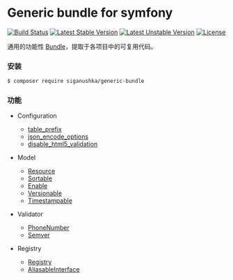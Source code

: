 # Generic bundle for symfony

[![Build Status](https://travis-ci.org/siganushka/generic-bundle.svg?branch=master)](https://travis-ci.org/siganushka/generic-bundle)
[![Latest Stable Version](https://poser.pugx.org/siganushka/generic-bundle/v/stable)](https://packagist.org/packages/siganushka/generic-bundle)
[![Latest Unstable Version](https://poser.pugx.org/siganushka/generic-bundle/v/unstable)](https://packagist.org/packages/siganushka/generic-bundle)
[![License](https://poser.pugx.org/siganushka/generic-bundle/license)](https://packagist.org/packages/siganushka/generic-bundle)

通用的功能性 [Bundle](https://symfony.com/doc/current/bundles.html)，提取于各项目中的可复用代码。

### 安装

```bash
$ composer require siganushka/generic-bundle
```

### 功能

- Configuration
	- [table_prefix](docs/configuration/table_prefix.md)
	- [json_encode_options](docs/configuration/json_encode_options.md)
	- [disable_html5_validation](docs/configuration/disable_html5_validation.md)

- Model
	- [Resource](docs/model/resource.md)
	- [Sortable](docs/model/sortable.md)
	- [Enable](docs/model/enable.md)
	- [Versionable](docs/model/versionable.md)
	- [Timestampable](docs/model/timestampable.md)

- Validator
	- [PhoneNumber](docs/validator/phone_number.md)
	- [Semver](docs/validator/semver.md)

- Registry
	- [Registry](docs/registry/registry.md)
	- [AliasableInterface](docs/registry/registry.md#AliasableInterface)
